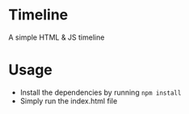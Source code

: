 # Timeline
A simple HTML & JS timeline

# Usage
- Install the dependencies by running `npm install`
- Simply run the index.html file